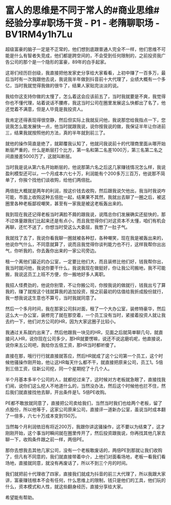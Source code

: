 # 富人的思维是不同于常人的#商业思维#经验分享#职场干货 - P1 - 老隋聊职场 - BV1RM4y1h7Lu

超级富豪的脑子一定是不正常的，他们想到底跟普通人完全不一样，他们思维不可能是什么有智者失竞成，他们都是跨空间的，不会受到任何限制的，之前投资我广告公司的那个是一个隐形的富豪，89年的白手起家。

这哥们经历巨创级，我直接把他发家史分享给大家看看，上初中赚了一百多万，最后当时有一次我跟他去说，我说我半年做到抖音前十大代理了，业绩大概有一个多亿，当时我就觉得我做的很牛了，结果人家贴完淡淡的说。

我给你这支持你做的太慢了，怎么着这会应该前五了，当时我就要是不爽，我觉得你也不懂代理，站着说话不腰疼，我这当时公司在圈里发展这么快都出了名了，他还觉着不满意，但是人毕竟是我投资人。

我肯定还得表现得很空静，然后但实际上我就反问他，我说那您给我指点一下，您说我怎么能发展快一点，他当时就跟我说，说你按我说的做，我保证半年让你进前三，结果我就按照他的方法，真的半年就到前三了。

就他的操作简直是绝了，就颠覆我认知了，他就问我说前十的代理商里面从哪开始断层严重的，什么是断层打个比方，第一名和第二名差1000万，第三名第二名之间直接差5000万了，这就叫断层。

当时我是说从第六名开始断层的，他说那第六名之后这几家赚钱情况怎么样，我说盈利模型还可以，一个月成本六七十万，利润能有个200多万三百万，他说那不简单了，你挨个找他们谈收购，给他们两倍批。

两倍批大概就是两年的利润，按这价钱去收购，然后跟我说欠他出，我当时我说咋可能，市面上收购这种五倍批一起，结果果不其然，我就出去聊了一圈之后，被这圈里各种老板鄙视嘲笑，甚至有一家我是被这老板轰出来的。

我到现在我还记得老板当时满脸不屑的跟我说，说隋总你们发展确实还挺快的，那不过体量跟我们比起来还是有点小，而且我觉得你们对这资本不太懂，咱们有机会再聊，还忙不送了，你想当时受这么大委屈，我憋了一肚子气。

我就找了去了，我说你看我聊一圈就被各种怼，各种嘲笑，现在我是被轰出来的，他说你气什么，不同意就算了，说而且我觉得你谈判能力也不行，这样我帮你出出气，你听我的，你去轰你出来的一家公司旁边。

租一个离他们最近的办公室，一定要比他们大，而且装修比他们好，钱我帮你出，我当时就问他，我说你要干什么，我说我现在做挺好，你让我公司搬地，我不可能搬，我说这员工上班不方便，你一搬地好多人离职。

我招人怪费劲的，他说你别管，不让你搬公司，你按我说的做就行，钱我出亏了算我的，赚了就按这个钱就算我的追加投资，按之前最初的估值给我折成股份就行，我一想我说这生意也不算亏，当时我就同意了。

然后一个多月时间，我在那家公司斜对面，租了一个大办公室，装修特豪华，然后这么大一办公室，装修完了就在那空着，一个员工没有当时，紧接着投资人就让我去约一下，他们对方公司的HR，因为大家这圈子比较小。

我通过关系就约出来了，然后他跟我一块见的HR，见面之后就简单聊几句，就直接问人HR，说你现在公司多少，那HR就要愣嘛，说还不说这磨叽呢，他直接说，说你来五公司吧，我给你五倍工资，那HR当时都听傻了。

直接在那，哦行行行就直接就答应，然后HR就成了这个公司第一个员工，这个时候他骚操作刚开始，他让这HR每天什么都不干，就直接把原来公司，员工1。5倍到三倍工资，往新公司挖，同一个星期挖了十几个人。

半个月基本多半个公司的人，就都挖过来了，这时候对方老板就急眼了，直接找我们闹，说你们这么挖人不地道什么的，当然没办法，然后这个时候他也拦不住，然后我们就直接找他去聊，开出条件是1。5倍PE收购。

PE都不敢放就同意了，直接把公司卖给我们，当然当时我们也给两个老板，留了点股份，所以他等于，这家公司原来公司，直接评一道新办公室，虽说当时成本翻了一倍多，六七十万成本变到150万。

当然每个月利润依旧有将近200万，我跟你讲这骚操作，这不要以为结束了，这才刚刚开始，这个事当时瞬间就在圈里传开了，然后投资跟我说，你再找其他几家去聊一下，收购条件跟之前一样，两倍PE。

那你去想我去其他几家公司，没有一个老板敢废话的，两倍PE到那就让我们收购了，但凡有不同意的，我们就直接带着中介，上他们对面看场地，老板一看我们看场地，直接就同意，就没有再废话了，所以不到三个月的时间。

我们就把前十代理收了四家，直接我们就成为抖音的前三大代理了，所以我跟大家讲，富豪赚钱根本不会有任何，什么思维上的限制，钱只是他们的工具，他们玩的什么，资本模式和人性，就这些翻身经历，直接分享给大家。

希望能有帮助。